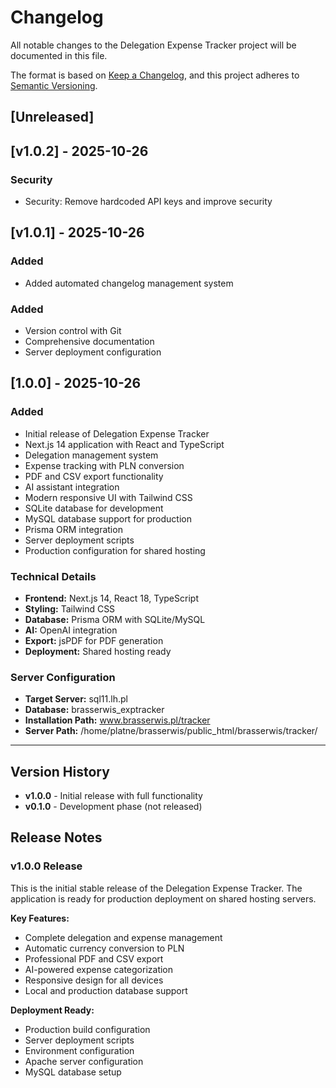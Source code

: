 # Changelog

All notable changes to the Delegation Expense Tracker project will be documented in this file.

The format is based on [Keep a Changelog](https://keepachangelog.com/en/1.0.0/),
and this project adheres to [Semantic Versioning](https://semver.org/spec/v2.0.0.html).

## [Unreleased]

## [v1.0.2] - 2025-10-26

### Security
- Security: Remove hardcoded API keys and improve security


## [v1.0.1] - 2025-10-26

### Added
- Added automated changelog management system


### Added
- Version control with Git
- Comprehensive documentation
- Server deployment configuration

## [1.0.0] - 2025-10-26

### Added
- Initial release of Delegation Expense Tracker
- Next.js 14 application with React and TypeScript
- Delegation management system
- Expense tracking with PLN conversion
- PDF and CSV export functionality
- AI assistant integration
- Modern responsive UI with Tailwind CSS
- SQLite database for development
- MySQL database support for production
- Prisma ORM integration
- Server deployment scripts
- Production configuration for shared hosting

### Technical Details
- **Frontend:** Next.js 14, React 18, TypeScript
- **Styling:** Tailwind CSS
- **Database:** Prisma ORM with SQLite/MySQL
- **AI:** OpenAI integration
- **Export:** jsPDF for PDF generation
- **Deployment:** Shared hosting ready

### Server Configuration
- **Target Server:** sql11.lh.pl
- **Database:** brasserwis_exptracker
- **Installation Path:** www.brasserwis.pl/tracker
- **Server Path:** /home/platne/brasserwis/public_html/brasserwis/tracker/

---

## Version History

- **v1.0.0** - Initial release with full functionality
- **v0.1.0** - Development phase (not released)

## Release Notes

### v1.0.0 Release
This is the initial stable release of the Delegation Expense Tracker. The application is ready for production deployment on shared hosting servers.

**Key Features:**
- Complete delegation and expense management
- Automatic currency conversion to PLN
- Professional PDF and CSV export
- AI-powered expense categorization
- Responsive design for all devices
- Local and production database support

**Deployment Ready:**
- Production build configuration
- Server deployment scripts
- Environment configuration
- Apache server configuration
- MySQL database setup
